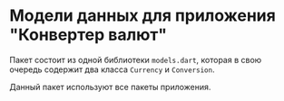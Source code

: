 # Модели данных для приложения "Конвертер валют"

Пакет состоит из одной библиотеки `models.dart`, которая в свою очередь содержит два класса `Currency` и `Conversion`.

Данный пакет используют все пакеты приложения.
